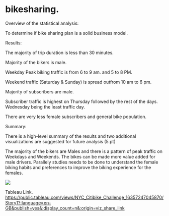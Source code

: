 # bikesharing.


Overview of the statistical analysis:

To determine if bike sharing plan is a solid business model.


Results:

The majority of trip duration is less than 30 minutes.

Majority of the bikers is male.

Weekday Peak biking traffic is from 6 to 9 am. and 5 to 8 PM.

Weekend traffic (Saturday & Sunday) is spread outfrom 10 am to 6 pm.

Majority of subscribers are male.

Subscriber traffic is highest on Thursday followed by the rest of the days. Wednesday being the least traffic day.

There are very less female subscribers and general bike population.


Summary:

There is a high-level summary of the results and two additional visualizations are suggested for future analysis (5 pt)

The majority of the bikers are Males and there is a pattern of peak traffic on Weekdays and Weekends. The bikes can be made more value added for male drivers. Parallely studies needs to be done to understand the female biking habits and preferences to improve the biking experience for the females. 







<div class='tableauPlaceholder' id='viz1635724794500' style='position: relative'><noscript><a href='#'><img alt=' ' src='https:&#47;&#47;public.tableau.com&#47;static&#47;images&#47;NY&#47;NYC_Citibike_Challenge_16357247045870&#47;Story1&#47;1_rss.png' style='border: none' /></a></noscript><object class='tableauViz'  style='display:none;'><param name='host_url' value='https%3A%2F%2Fpublic.tableau.com%2F' /> <param name='embed_code_version' value='3' /> <param name='site_root' value='' /><param name='name' value='NYC_Citibike_Challenge_16357247045870&#47;Story1' /><param name='tabs' value='yes' /><param name='toolbar' value='yes' /><param name='static_image' value='https:&#47;&#47;public.tableau.com&#47;static&#47;images&#47;NY&#47;NYC_Citibike_Challenge_16357247045870&#47;Story1&#47;1.png' /> <param name='animate_transition' value='yes' /><param name='display_static_image' value='yes' /><param name='display_spinner' value='yes' /><param name='display_overlay' value='yes' /><param name='display_count' value='yes' /><param name='language' value='en-GB' /><param name='filter' value='publish=yes' /></object></div>                <script type='text/javascript'>                    var divElement = document.getElementById('viz1635724794500');                    var vizElement = divElement.getElementsByTagName('object')[0];                    vizElement.style.width='1016px';vizElement.style.height='1014px';                    var scriptElement = document.createElement('script');                    scriptElement.src = 'https://public.tableau.com/javascripts/api/viz_v1.js';                    vizElement.parentNode.insertBefore(scriptElement, vizElement);                </script>






Tableau Link.
https://public.tableau.com/views/NYC_Citibike_Challenge_16357247045870/Story1?:language=en-GB&publish=yes&:display_count=n&:origin=viz_share_link

